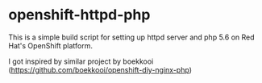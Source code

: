 openshift-httpd-php
===================

This is a simple build script for setting up httpd server and php 5.6 on Red Hat's OpenShift platform.



I got inspired by similar project by boekkooi (https://github.com/boekkooi/openshift-diy-nginx-php)
